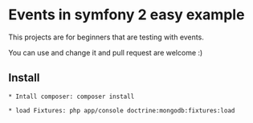 Events in symfony 2 easy example
================================

This projects are for beginners that are testing with events.

You can use and change it and pull request are welcome :)

Install
-------

    * Intall composer: composer install

    * load Fixtures: php app/console doctrine:mongodb:fixtures:load
